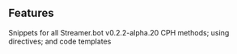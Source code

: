 ## Features

Snippets for all Streamer.bot v0.2.2-alpha.20 CPH methods; using directives; and code templates
